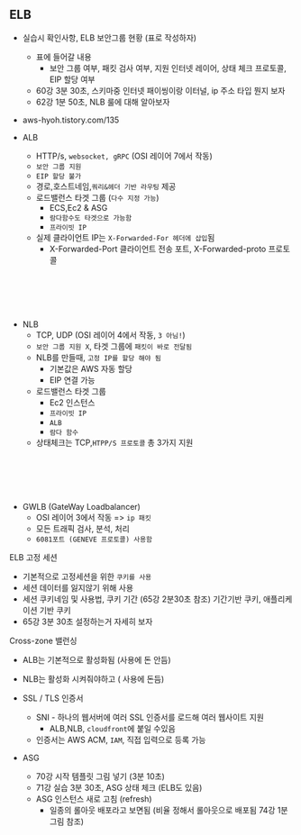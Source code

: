 ## ELB 


- 실습시 확인사항, ELB 보안그룹 현황 (표로 작성하자)
  - 표에 들어갈 내용
    - 보안 그룹 여부, 패킷 검사 여부, 지원 인터넷 레이어, 상태 체크 프로토콜, EIP 할당 여부
  - 60강 3분 30초, 스키마중 인터넷 패이씽이랑 이터널, ip 주소 타입 뭔지 보자
  - 62강 1분 50초, NLB 룰에 대해 알아보자
- aws-hyoh.tistory.com/135



- ALB
  - HTTP/s, `websocket, gRPC` (OSI 레이어 7에서 작동)
  - `보안 그룹 지원`
  - `EIP 할당 불가`
  - 경로,호스트네임,`쿼리&헤더 기반 라우팅` 제공
  - 로드밸런스 타겟 그룹 (`다수 지정 가능`)
    - ECS,Ec2 & ASG
    - `람다함수도 타겟으로 가능함`
    - `프라이빗 IP`
  - 실제 클라이언트 IP는 `X-Forwarded-For 헤더에 삽입`됨
    - X-Forwarded-Port 클라이언트 전송 포트, X-Forwarded-proto 프로토콜

<br><br><br><br>

- NLB
  - TCP, UDP (OSI 레이어 4에서 작동, `3 아님!`)
  - `보안 그룹 지원 X`, 타겟 그룹에 `패킷이 바로 전달됨`
  - NLB를 만들때, `고정 IP를 할당 해야 됨`
    - 기본값은 AWS 자동 할당
    - EIP 연결 가능
  - 로드밸런스 타겟 그룹
    - Ec2 인스턴스
    - `프라이빗 IP`
    - `ALB`
    - `람다 함수`
  - 상태체크는 TCP,`HTPP/S 프로토콜` 총 3가지 지원


<br><br><br><br>


- GWLB (GateWay Loadbalancer)
  - OSI 레이어 3에서 작동 => `ip 패킷`
  - 모든 트래픽 검사, 분석, 처리
  - `6081포트 (GENEVE 프로토콜) 사용함`








ELB 고정 세션
- 기본적으로 고정세션을 위한 `쿠키를 사용`
- 세션 데이터를 잃지않기 위해 사용
- 세션 쿠키네임 및 사용법, 쿠키 기간 (65강 2분30초 참조) 기간기반 쿠키, 애플리케이션 기반 쿠키
- 65강 3분 30초 설정하는거 자세히 보자



Cross-zone 밸런싱
- ALB는 기본적으로 활성화됨 (사용에 돈 안듬)
- NLB는 활성화 시켜줘야하고 ( 사용에 돈듬)



- SSL / TLS 인증서

  - SNI - 하나의 웹서버에 여러 SSL 인증서를 로드해 여러 웹사이트 지원
    -  ALB,NLB, `cloudfront`에 붙일 수있음
  - 인증서는 AWS ACM, `IAM`, 직접 입력으로 등록 가능 


- ASG 
  - 70강 시작 템플릿 그림 넣기 (3분 10초)
  - 71강 실습 3분 30초, ASG 상태 체크 (ELB도 있음)
  - ASG 인스턴스 새로 고침 (refresh)
    - 일종의 롤아웃 배포라고 보면됨 (비율 정해서 롤아웃으로 배포됨 74강 1분 그림 참조)






